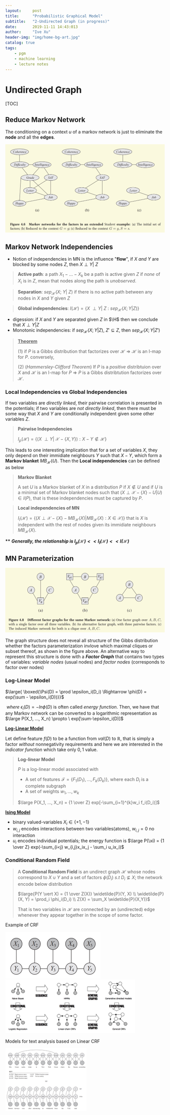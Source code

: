 ```yaml
---
layout:     post
title:      "Probabilistic Graphical Model"
subtitle:   "2-Undirected Graph (in progress)"
date:       2019-11-11 14:43:013
author:     "Ive Xu"
header-img: "img/home-bg-art.jpg"
catalog: true
tags:
    - pgm
    - machine learning
    - lecture notes
---
```


# Undirected Graph

[TOC]

## Reduce Markov Network

The conditioning on a context $u$ of a markov network is just to eliminate the **node** and all the **edges**.

<img src="/img/post/image-20191025165124585.png" alt="image-20191025165124585" style="zoom: 50%;" />

## Markov Network Independencies 

* Notion of independencies in MN is the influence "**flow**", if $X \ and \  Y$ are blocked by some nodes $Z$, then $X \perp Y  \vert  \ Z$ 

> **Active path**: a path $X_1 - ...-X_k$ be a path is active given $Z$ if *none* of $X_i$ is in $Z$, mean that nodes along the path is *unobserved*. 

> **Separation**: $sep_\mathcal{H}(X;\ Y \vert \ Z)$ if there is no active path between any nodes in $X$ and $Y$ given $Z$

> **Global independencies**: $I(\mathcal{H}) = \{ X\ \perp Y \vert \ Z\ :\ sep_\mathcal{H}(X;Y \vert Z) \}$ 

* digession: if $X$ and $Y$ are separated given $Z$ in $\H$ then we conclude that $X \perp Y  \vert  Z$  
* Monotonic independencies:  if $sep_{\mathcal{H}}(X;Y \vert Z),\ Z' \subseteq Z$, then $sep_{\mathcal{H}}(X;Y \vert Z')$

>  **<u>Theorem</u>**
>
> (1) if $P$ is a Gibbs distribution that factorizes over $\mathcal{H}$ $\Rightarrow$ $\mathcal{H}$ is an I-map for $P$. conversely, 
>
> (2) (*Hammersley-Clifford Theorem*) If $P$ is a *positive* distribtuion over $X$ and $\mathcal{H}$ is an I-map for $P$ $\Rightarrow$ $P$ is a Gibbs distribtution factorizes over $\mathcal{H}$. 

### Local Independencies vs Global Independencies

If two variables are *directly linked*, their pairwise correlation is presented in the potentials; if two variables are *not directly linked*, then there must be some way that $X$ and $Y$ are conditionally independent given some other variables $Z$. 

> **Pairwise Independencies**
>
> $I_p(\mathcal{H}) = \{(X \ \perp Y \vert \ \mathcal{X} - \{X, Y\}): X-Y \notin \mathcal{H}\}$ 

This leads to one interesting implication that for a set of variables $X$, they only depend on their immidiate neighbours $Y$ such that $X - Y$, which form a **Markov blanket** $MB_\mathcal{H}(U)$.  Then the **Local independencies** can be defined as below

> **Markov Blanket**
>
> A set $U$ is a Markov blanket of $X$ in a distribution $P$ if $X \notin U$ and if $U$ is a minimal set of Markov blanket nodes such that $(X \perp \mathcal{X} - \{ X\} - U \vert  U) \in I(P)$, that is these independencies must be captured by $P$.

> **Local independencies of MN**
>
> $I_l(\mathcal{H}) = \{ (X \perp \mathcal{X} - \{X\} - MB_\mathcal{H}(X) \vert  MB_\mathcal{H}(X): X \in \mathcal{X})\}$ that is $X$ is independent with the rest of nodes given its immidiate neighbours $MB_\mathcal{H}(X)$.

**\*\*** ***Generally, the relationship is $I_p(\mathcal{H}) << I_l(\mathcal{H}) << I(\mathcal{H})$*** 

## MN Parameterization

<img src="/img/post/image-20191025210237613.png" alt="" style="zoom:50%;" />


The graph structure does not reveal all structure of the Gibbs distribution whether the factors parameterization invlove which maximal cliques or subset thereof, as shown in the figure above. An alternative way to represent this structure is done with a ***Factor Graph*** that contains two types of variables: *variable nodes* (usual nodes) and *factor nodes* (corresponds to factor over nodes) 

### Log-Linear Model

$\large{ \boxed{\Psi(D) = \prod \epsilon_i(D_i) \Rightarrow \phi(D) = exp(\sum - \epsilon_i(D))}}$  

$\ where\ \epsilon_i(D) = -ln \phi(D)$ is often called *energy function*. Then, we have that any Markov network can be converted to a logarithmic representation as $\large P(X_1, ..., X_n) \propto \ exp[\sum-\epsilon_i(D)]$ 

**<u>Log-Linear Model</u>**

Let define feature $f(D)$ to be a function from $val(D)$ to $\mathbb{R}$, that is simply a factor *without* nonnegativity requirements and here we are interested in the *indicator function* which take only $0, 1$ value.

> **Log-linear Model**
>
> $P$ is a log-linear model associated with 
>
> * A set of features $\mathcal{F} = \{F_1(D_1), ..., F_k(D_k)\}$, where each $D_i$ is a complete subgraph
> * A set of weights $w_1, ..., w_k$ 
>
> $\large P(X_1, ..., X_n) = {1 \over Z} exp[-\sum_{i=1}^{k}w_i f_i(D_i)]$

**<u>Ising Model</u>**

* binary valued-variables $X_i \in \{ +1, -1\}$
* $w_{i,j}$ encodes interactions between two variables(atoms), $w_{i,j} = 0$ no interaction
*  $u_i$ encodes individual potentials; the energy function is  $\large P(\xi) = {1 \over Z} exp(-\sum_{i<j} w_{i,j}x_ix_j - \sum_i u_ix_i)$

### Conditional Random Field

> A **Conditional Random Field** is an undirect graph $\mathcal{H}$ whose nodes correspond to $X \cup Y$ and a set of factors $\phi(D_i)\ s.t\  D_i \nsubseteq X$; the network encode below distribution
>
> $\large{P(Y \vert X) = {1 \over Z(X)} \widetilde{P}(Y, X) \\ \widetilde{P}(X, Y) = \prod_i \phi_i(D_i) \\ Z(X) = \sum_X \widetilde{P}(X,Y)}$
>
> That is two variables in $\mathcal{H}$ are connected by an (undirected) edge whenever they appear together in the scope of some factor.

Example of CRF

<img src="/img/post/image-20191027141629782.png" alt="image-20191027141629782" style="zoom:50%;" />

<img src="/img/post/image-20191027142109138.png" alt="image-20191027142109138" style="zoom:40%;" />

Models for text analysis based on Linear CRF

<img src="/img/post/image-20191027142243310.png" alt="image-20191027142243310" style="zoom:25%;" />

